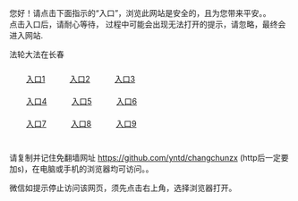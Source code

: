您好！请点击下面指示的“入口”，浏览此网站是安全的，且为您带来平安。。 <br/>
点击入口后，请耐心等待， 过程中可能会出现无法打开的提示，请忽略，最终会进入网站. </br>

法轮大法在长春<br/>
<div style="padding:10px"><a style="margin:20px" target="_blank" href="https://d3uq70qyqpp10q.cloudfront.net/2Qpsp?ugyytjfz" id="ccLink1" rel="nofollow">入口1</a> <a target="_blank" style="margin:20px" href="https://dse2uq3brv7yb.cloudfront.net/2Qpsp?xngmsaai" id="ccLink2" rel="nofollow">入口2</a> <a style="margin:20px" target="_blank" href="https://d1ahqmckx6bfz4.cloudfront.net/2Qpsp?mgnvvcr" id="ccLink3" rel="nofollow">入口3</a></div>

<div style="padding:10px" ><a style="margin:20px" target="_blank" href="https://d3uq70qyqpp10q.cloudfront.net/2Qpsp?ugyytjfz" id="ccLink4" rel="nofollow">入口4</a> <a style="margin:20px" href="https://dse2uq3brv7yb.cloudfront.net/2Qpsp?xngmsaai" target="_blank" id="ccLink5" rel="nofollow">入口5</a> <a style="margin:20px" href="https://d1ahqmckx6bfz4.cloudfront.net/2Qpsp?mgnvvcr" target="_blank" id="ccLink6" rel="nofollow">入口6</a></div>

<div style="padding:10px"><a style="margin:20px" target="_blank" href="https://d3uq70qyqpp10q.cloudfront.net/2Qpsp?ugyytjfz" id="ccLink7" rel="nofollow">入口7</a> <a style="margin:20px" href="https://dse2uq3brv7yb.cloudfront.net/2Qpsp?xngmsaai" target="_blank" id="ccLink8" rel="nofollow">入口8</a> <a style="margin:20px" target="_blank" href="https://d1ahqmckx6bfz4.cloudfront.net/2Qpsp?mgnvvcr" id="ccLink9" rel="nofollow">入口9</a></div>

<br/>



请复制并记住免翻墙网址 https://github.com/yntd/changchunzx (http后一定要加s)，在电脑或手机的浏览器均可访问。。<br/>

微信如提示停止访问该网页，须先点击右上角，选择浏览器打开。
